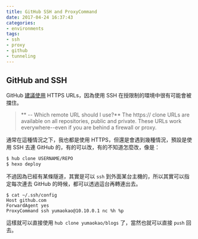 ```yaml
---
title: GitHub SSH and ProxyCommand
date: 2017-04-24 16:37:43
categories:
- environments
tags:
- ssh 
- proxy
- github
- tunneling
---
```


## GitHub and SSH

GitHub [建議使用] HTTPS URLs，因為使用 SSH 在授限制的環境中很有可能會被擋住。
> ** -- Which remote URL should I use?**
> The https:// clone URLs are available on all repositories, public and private.
> These URLs work everywhere--even if you are behind a firewall or proxy. 

通常在這種情況之下，我也都是使用 HTTPS，但還是會遇到幾種情況，預設是使用 SSH 去連 GitHub 的，有的可以改，有的不知道怎麼改，像是：
```sh
$ hub clone USERNAME/REPO
$ hexo deploy
```

不過因為已經有某條隧道，其實是可以 `ssh` 到外面某台主機的，所以其實可以指定每次連去 GitHub 的時候，都可以透過這台再轉連出去。

```
$ cat ~/.ssh/config
Host github.com
ForwardAgent yes
ProxyCommand ssh yumaokao@10.10.0.1 nc %h %p

```

這樣就可以直接使用 `hub clone yumaokao/blogs` 了，當然也就可以直接 `push` 回去。


[建議使用]: https://help.github.com/articles/which-remote-url-should-i-use/
